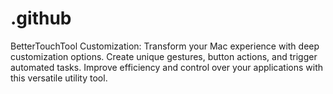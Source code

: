 # .github
BetterTouchTool Customization: Transform your Mac experience with deep customization options. Create unique gestures, button actions, and trigger automated tasks. Improve efficiency and control over your applications with this versatile utility tool.
